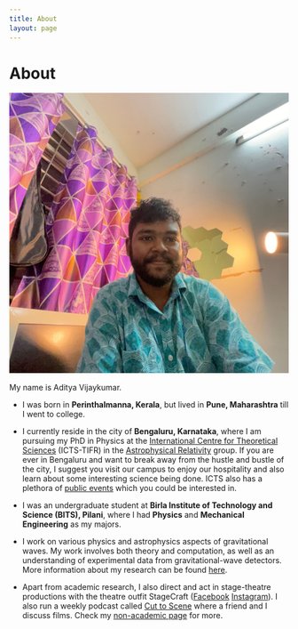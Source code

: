 ```yaml
---
title: About
layout: page
---
```

# About

	
![Profile Image](https://github.com/doraroshank/doraroshank.github.io/blob/0fda68b824e9408732a8224f27c2171388038221/homepage.jpg)

My name is Aditya Vijaykumar.

- I was born in **Perinthalmanna, Kerala**, but lived in **Pune, Maharashtra** till I went to college.

- I currently reside in the city of **Bengaluru, Karnataka**, where I am pursuing my PhD in Physics at the [International Centre for Theoretical Sciences](https://icts.res.in/) (ICTS-TIFR) in the [Astrophysical Relativity](https://www.icts.res.in/research/astrorel) group. If you are ever in Bengaluru and want to break away from the hustle and bustle of the city, I suggest you visit our campus to enjoy our hospitality and also learn about some interesting science being done. ICTS also has a plethora of [public events](https://icts.res.in/outreach) which you could be interested in.

- I was an undergraduate student at **Birla Institute of Technology and Science (BITS), Pilani**, where I had **Physics** and **Mechanical Engineering** as my majors. 

- I work on various physics and astrophysics aspects of gravitational waves. My work involves both theory and computation, as well as an understanding of experimental data from gravitational-wave detectors. More information about my research can be found [here](https://adivijaykumar.github.io/research/).

- Apart from academic research, I also direct and act in stage-theatre productions with the theatre outfit StageCraft ([Facebook](https://www.facebook.com/stagecraftncbs/) [Instagram](https://www.facebook.com/stagecraftncbs/)). I also run a weekly podcast called [Cut to Scene](https://linktr.ee/cuttoscene) where a friend and I discuss films. Check my [non-academic page](https://adivijaykumar.github.io/nonacademic/) for more.
